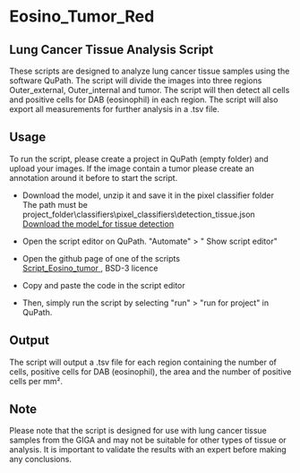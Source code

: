 # Eosino_Tumor_Red
## Lung Cancer Tissue Analysis Script

These scripts are designed to analyze lung cancer tissue samples using the software QuPath. The script will divide the images into three regions Outer_external, Outer_internal and tumor. The script will then detect all cells and positive cells for DAB (eosinophil) in each region. The script will also export all measurements for further analysis in a .tsv file.

## Usage

To run the script, please create a project in QuPath (empty folder) and upload your images. If the image contain a tumor please create an annotation around it before to start the script.
* Download the model, unzip it and save it in the pixel classifier folder </br> 
The path must be project_folder\classifiers\pixel_classifiers\detection_tissue.json  </br>
[Download the model_for tissue detection ](https://github.com/AlexHego/Eosino_Tumor_Red/blob/main/detection_tissue.zip) </br>

* Open the script editor on QuPath. "Automate" > " Show script editor" </br>
* Open the github page of one of the scripts </br>
[ Script_Eosino_tumor ](https://github.com/AlexHego/Eosino_Tumor/blob/main/Script_Eosino_Tumor.groovy) , BSD-3 licence </br>

* Copy and paste the code in the script editor
* Then, simply run the script by selecting "run" > "run for project" in QuPath.


## Output

The script will output a .tsv file for each region containing the number of cells, positive cells for DAB (eosinophil), the area and the number of positive cells per mm².

## Note

Please note that the script is designed for use with lung cancer tissue samples from the GIGA and may not be suitable for other types of tissue or analysis. It is important to validate the results with an expert before making any conclusions.



